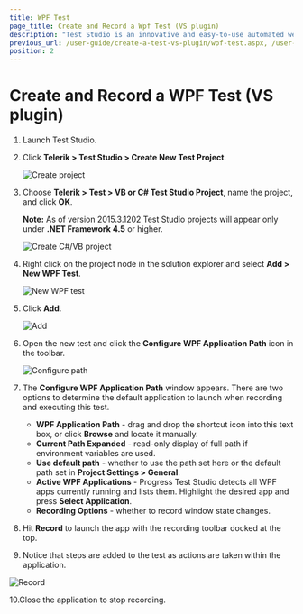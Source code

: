 ```yaml
---
title: WPF Test
page_title: Create and Record a Wpf Test (VS plugin)
description: "Test Studio is an innovative and easy-to-use automated web, WPF and load testing solution. Test Studio tests support essential technologies like ASP.NET AJAX, Silverlight, PHP and MVC. HTML5, Testing framework, functional testing, performance testing, load testing, exploratory testing, manual testing."
previous_url: /user-guide/create-a-test-vs-plugin/wpf-test.aspx, /user-guide/create-a-test-vs-plugin/wpf-test
position: 2
---
```

# Create and Record a WPF Test (VS plugin) #

1. Launch Test Studio.
2. Click __Telerik > Test Studio > Create New Test Project__.

	![Create project][1]

3. Choose __Telerik > Test > VB or C# Test Studio Project__, name the project, and click __OK__. <br> 

	**Note:** As of version 2015.3.1202 Test Studio projects will appear only under **.NET Framework 4.5** or higher.

	![Create C#/VB project][2]



4. Right click on the project node in the solution explorer and select __Add > New WPF Test__.

	![New WPF test][3]

5. Click __Add__.

	![Add][4]

6. Open the new test and click the __Configure WPF Application Path__ icon in the toolbar.

	![Configure path][5]

7. The __Configure WPF Application Path__ window appears. There are two options to determine the default application to launch when recording and executing this test.
	
	*	__WPF Application Path__ - drag and drop the shortcut icon into this text box, or click __Browse__ and locate it manually.
	*	__Current Path Expanded__ - read-only display of full path if environment variables are used.
	*	__Use default path__ - whether to use the path set here or the default path set in __Project Settings > General__.
	*	__Active WPF Applications__ - Progress Test Studio detects all WPF apps currently running and lists them. Highlight the desired app and press __Select Application__.
	*	__Recording Options__ - whether to record window state changes.

8. Hit __Record__ to launch the app with the recording toolbar docked at the top.
9. Notice that steps are added to the test as actions are taken within the application.

![Record][6]

10.Close the application to stop recording.


[1]: /img/getting-started/create-test-vsplugin/wpf-test/fig1.png
[2]: /img/getting-started/create-test-vsplugin/wpf-test/fig2.png
[3]: /img/getting-started/create-test-vsplugin/wpf-test/fig3.png
[4]: /img/getting-started/create-test-vsplugin/wpf-test/fig4.png
[5]: /img/getting-started/create-test-vsplugin/wpf-test/fig5.png
[6]: /img/getting-started/create-test-vsplugin/wpf-test/fig6.png
[7]: /img/getting-started/create-test-vsplugin/wpf-test/fig7.png